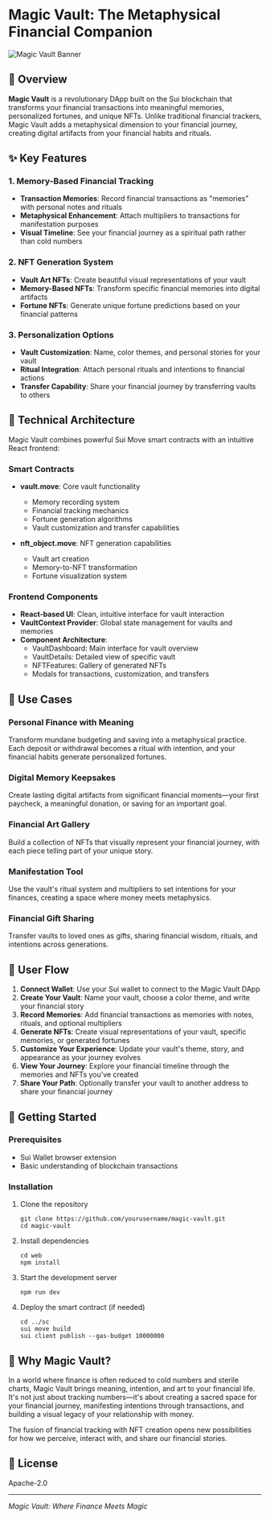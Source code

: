 # Magic Vault: The Metaphysical Financial Companion

![Magic Vault Banner](https://vault.magic.sui/images/banner.png)

## 🔮 Overview

**Magic Vault** is a revolutionary DApp built on the Sui blockchain that transforms your financial transactions into meaningful memories, personalized fortunes, and unique NFTs. Unlike traditional financial trackers, Magic Vault adds a metaphysical dimension to your financial journey, creating digital artifacts from your financial habits and rituals.

## ✨ Key Features

### 1. Memory-Based Financial Tracking
- **Transaction Memories**: Record financial transactions as "memories" with personal notes and rituals
- **Metaphysical Enhancement**: Attach multipliers to transactions for manifestation purposes
- **Visual Timeline**: See your financial journey as a spiritual path rather than cold numbers

### 2. NFT Generation System
- **Vault Art NFTs**: Create beautiful visual representations of your vault
- **Memory-Based NFTs**: Transform specific financial memories into digital artifacts
- **Fortune NFTs**: Generate unique fortune predictions based on your financial patterns

### 3. Personalization Options
- **Vault Customization**: Name, color themes, and personal stories for your vault
- **Ritual Integration**: Attach personal rituals and intentions to financial actions
- **Transfer Capability**: Share your financial journey by transferring vaults to others

## 🔧 Technical Architecture

Magic Vault combines powerful Sui Move smart contracts with an intuitive React frontend:

### Smart Contracts
- **vault.move**: Core vault functionality
  - Memory recording system
  - Financial tracking mechanics
  - Fortune generation algorithms
  - Vault customization and transfer capabilities

- **nft_object.move**: NFT generation capabilities
  - Vault art creation
  - Memory-to-NFT transformation
  - Fortune visualization system

### Frontend Components
- **React-based UI**: Clean, intuitive interface for vault interaction
- **VaultContext Provider**: Global state management for vaults and memories
- **Component Architecture**:
  - VaultDashboard: Main interface for vault overview
  - VaultDetails: Detailed view of specific vault
  - NFTFeatures: Gallery of generated NFTs
  - Modals for transactions, customization, and transfers

## 💫 Use Cases

### Personal Finance with Meaning
Transform mundane budgeting and saving into a metaphysical practice. Each deposit or withdrawal becomes a ritual with intention, and your financial habits generate personalized fortunes.

### Digital Memory Keepsakes
Create lasting digital artifacts from significant financial moments—your first paycheck, a meaningful donation, or saving for an important goal.

### Financial Art Gallery
Build a collection of NFTs that visually represent your financial journey, with each piece telling part of your unique story.

### Manifestation Tool
Use the vault's ritual system and multipliers to set intentions for your finances, creating a space where money meets metaphysics.

### Financial Gift Sharing
Transfer vaults to loved ones as gifts, sharing financial wisdom, rituals, and intentions across generations.

## 🌊 User Flow

1. **Connect Wallet**: Use your Sui wallet to connect to the Magic Vault DApp
2. **Create Your Vault**: Name your vault, choose a color theme, and write your financial story
3. **Record Memories**: Add financial transactions as memories with notes, rituals, and optional multipliers
4. **Generate NFTs**: Create visual representations of your vault, specific memories, or generated fortunes
5. **Customize Your Experience**: Update your vault's theme, story, and appearance as your journey evolves
6. **View Your Journey**: Explore your financial timeline through the memories and NFTs you've created
7. **Share Your Path**: Optionally transfer your vault to another address to share your financial journey

## 🚀 Getting Started

### Prerequisites
- Sui Wallet browser extension
- Basic understanding of blockchain transactions

### Installation
1. Clone the repository
   ```
   git clone https://github.com/yourusername/magic-vault.git
   cd magic-vault
   ```

2. Install dependencies
   ```
   cd web
   npm install
   ```

3. Start the development server
   ```
   npm run dev
   ```

4. Deploy the smart contract (if needed)
   ```
   cd ../sc
   sui move build
   sui client publish --gas-budget 10000000
   ```

## 🌟 Why Magic Vault?

In a world where finance is often reduced to cold numbers and sterile charts, Magic Vault brings meaning, intention, and art to your financial life. It's not just about tracking numbers—it's about creating a sacred space for your financial journey, manifesting intentions through transactions, and building a visual legacy of your relationship with money.

The fusion of financial tracking with NFT creation opens new possibilities for how we perceive, interact with, and share our financial stories.

## 📝 License
Apache-2.0

---

*Magic Vault: Where Finance Meets Magic*

